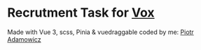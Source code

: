 # Recrutment Task for [Vox](https://www.vox.pl/?gclid=CjwKCAiAzJOtBhALEiwAtwj8trH62B-td5EC1s6aIR7w8VdNkM0PHijSknp4QBxyc4E_v3p05S6p4RoC6LoQAvD_BwE)

Made with Vue 3, scss, Pinia & vuedraggable
coded by me: [Piotr Adamowicz](https://www.linkedin.com/in/piotr-adamowicz-552472175/)
